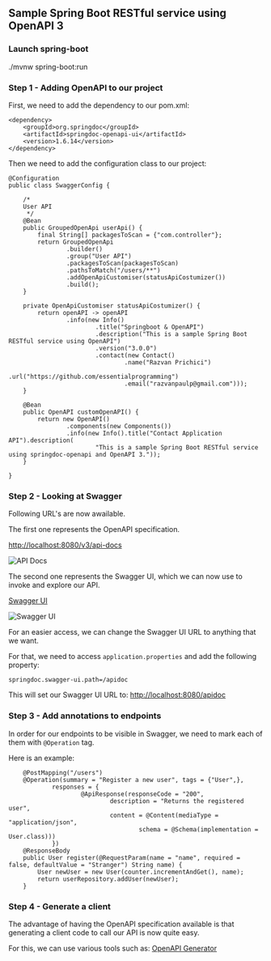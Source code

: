 ## Sample Spring Boot RESTful service using OpenAPI 3

### Launch spring-boot

./mvnw spring-boot:run

### Step 1 - Adding OpenAPI to our project

First, we need to add the dependency to our pom.xml:
```
<dependency>
    <groupId>org.springdoc</groupId>
    <artifactId>springdoc-openapi-ui</artifactId>
    <version>1.6.14</version>
</dependency>
```

Then we need to add the configuration class to our project:
```
@Configuration
public class SwaggerConfig {

    /*
    User API
     */
    @Bean
    public GroupedOpenApi userApi() {
        final String[] packagesToScan = {"com.controller"};
        return GroupedOpenApi
                .builder()
                .group("User API")
                .packagesToScan(packagesToScan)
                .pathsToMatch("/users/**")
                .addOpenApiCustomiser(statusApiCostumizer())
                .build();
    }

    private OpenApiCustomiser statusApiCostumizer() {
        return openAPI -> openAPI
                .info(new Info()
                        .title("Springboot & OpenAPI")
                        .description("This is a sample Spring Boot RESTful service using OpenAPI")
                        .version("3.0.0")
                        .contact(new Contact()
                                .name("Razvan Prichici")
                                .url("https://github.com/essentialprogramming")
                                .email("razvanpaulp@gmail.com")));
    }

    @Bean
    public OpenAPI customOpenAPI() {
        return new OpenAPI()
                .components(new Components())
                .info(new Info().title("Contact Application API").description(
                        "This is a sample Spring Boot RESTful service using springdoc-openapi and OpenAPI 3."));
    }

}
```

### Step 2 - Looking at Swagger

Following URL's are now awailable.

The first one represents the OpenAPI specification.

[http://localhost:8080/v3/api-docs](http://localhost:8080/v3/api-docs)

![API Docs](src/main/resources/img/api-docs.png)

The second one represents the Swagger UI, which we can now use to invoke and explore our API.

[Swagger UI](http://localhost:8080/swagger-ui.html)

![Swagger UI](src/main/resources/img/swagger-ui.png)

For an easier access, we can change the Swagger UI URL to anything that we want.

For that, we need to access `application.properties` and add the following property:

`springdoc.swagger-ui.path=/apidoc`

This will set our Swagger UI URL to: [http://localhost:8080/apidoc](http://localhost:8080/apidoc)

### Step 3 - Add annotations to endpoints

In order for our endpoints to be visible in Swagger, we need to mark each of them with `@Operation` tag.

Here is an example:

```
    @PostMapping("/users")
    @Operation(summary = "Register a new user", tags = {"User",},
            responses = {
                    @ApiResponse(responseCode = "200",
                            description = "Returns the registered user",
                            content = @Content(mediaType = "application/json",
                                    schema = @Schema(implementation = User.class)))
            })
    @ResponseBody
    public User register(@RequestParam(name = "name", required = false, defaultValue = "Stranger") String name) {
        User newUser = new User(counter.incrementAndGet(), name);
        return userRepository.addUser(newUser);
    }
```

### Step 4 - Generate a client

The advantage of having the OpenAPI specification available is that
generating a client code to call our API is now quite easy.

For this, we can use various tools such as: [OpenAPI Generator](https://openapi-generator.tech/)
